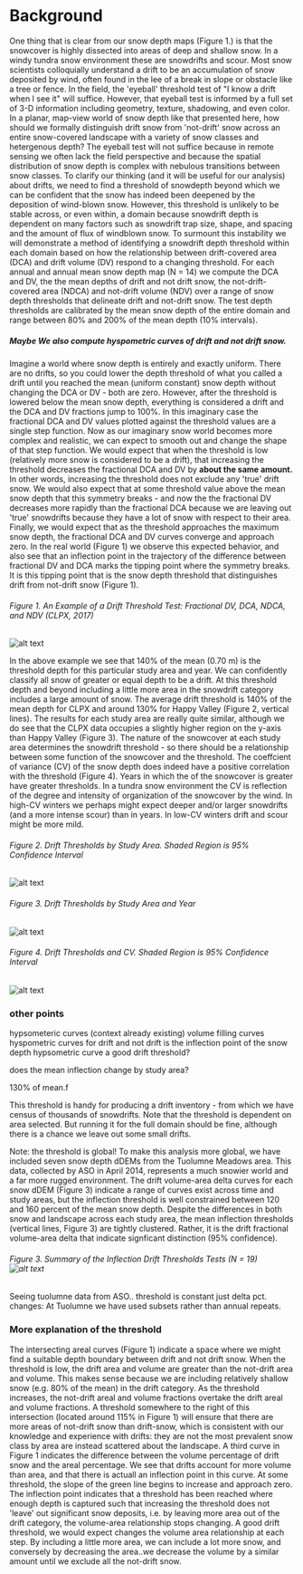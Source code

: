 # Background

One thing that is clear from our snow depth maps (Figure 1.) is that the snowcover is highly dissected into areas of deep and shallow snow. In a windy tundra snow environment these are snowdrifts and scour. Most snow scientists colloquially understand a drift to be an accumulation of snow deposited by wind, often found in the lee of a break in slope or obstacle like a tree or fence. In the field, the 'eyeball' threshold test of "I know a drift when I see it" will suffice. However, that eyeball test is informed by a full set of 3-D information including geometry, texture, shadowing, and even color. In a planar, map-view world of snow depth like that presented here, how should we formally distinguish drift snow from 'not-drift' snow across an entire snow-covered landscape with a variety of snow classes and hetergenous depth? The eyeball test will not suffice because in remote sensing we often lack the field perspective and because the spatial distribution of snow depth is complex with nebulous transitions between snow classes. To clarify our thinking (and it will be useful for our analysis) about drifts, we need to find a threshold of snowdepth beyond which we can be confident that the snow has indeed been deepened by the deposition of wind-blown snow. However, this threshold is unlikely to be stable across, or even within, a domain because snowdrift depth is dependent on many factors such as snowdrift trap size, shape, and spacing and the amount of flux of windblown snow. To surmount this instability we will demonstrate a method of identifying a snowdrift depth threshold within each domain based on how the relationship between drift-covered area (DCA) and drift volume (DV) respond to a changing threshold. For each annual and annual mean snow depth map (N = 14) we compute the DCA and DV, the the mean depths of drift and not drift snow, the not-drift-covered area (NDCA) and not-drift volume (NDV) over a range of snow depth thresholds that delineate drift and not-drift snow. The test depth thresholds are calibrated by the mean snow depth of the entire domain and range between 80% and 200% of the mean depth (10% intervals).

##### Maybe We also compute hyspometric curves of drift and not drift snow.

Imagine a world where snow depth is entirely and exactly uniform. There are no drifts, so you could lower the depth threshold of what you called a drift until you reached the mean (uniform constant) snow depth without changing the DCA or DV - both are zero. However, after the threshold is lowered below the mean snow depth, everything is considered a drift and the DCA and DV fractions jump to 100%. In this imaginary case the fractional DCA and DV values plotted against the threshold values are a single step function. Now as our imaginary snow world becomes more complex and realistic, we can expect to smooth out and change the shape of that step function. We would expect that when the threshold is low (relatively more snow is considered to be a drift), that increasing the threshold decreases the fractional DCA and DV by **about the same amount.** In other words, increasing the threshold does not exclude any 'true' drift snow. We would also expect that at some threshold value above the mean snow depth that this symmetry breaks - and now the the fractional DV decreases more rapidly than the fractional DCA because we are leaving out 'true' snowdrifts because they have a lot of snow with respect to their area. Finally, we would expect that as the threshold approaches the maximum snow depth, the fractional DCA and DV curves converge and approach zero. In the real world (Figure 1) we observe this expected behavior, and also see that an inflection point in the trajectory of the difference between fractional DV and DCA marks the tipping point where the symmetry breaks. It is this tipping point that is the snow depth threshold that distinguishes drift from not-drift snow (Figure 1).

###### Figure 1. An Example of a Drift Threshold Test: Fractional DV, DCA, NDCA, and NDV (CLPX, 2017)
![alt text](../drift_definition/figs/drift_thresholds_area_vol_CLPX_2017.png)

In the above example we see that 140% of the mean (0.70 m) is the threshold depth for this particular study area and year. We can confidently classify all snow of greater or equal depth to be a drift. At this threshold depth and beyond including a little more area in the snowdrift category includes a large amount of snow. The average drift threshold is 140% of the mean depth for CLPX and around 130% for Happy Valley (Figure 2, vertical lines). The results for each study area are really quite similar, although we do see that the CLPX data occupies a slightly higher region on the y-axis than Happy Valley (Figure 3). The nature of the snowcover at each study area determines the snowdrift threshold - so there should be a relationship between some function of the snowcover and the threshold. The coeffcient of variance (CV) of the snow depth does indeed have a positive correlation with the threshold (Figure 4). Years in which the of the snowcover is greater have greater thresholds. In a tundra snow environment the CV is reflection of the degree and intensity of organization of the snowcover by the wind. In high-CV winters we perhaps might expect deeper and/or larger snowdrifts (and a more intense scour) than in years. In low-CV winters drift and scour might be more mild.

###### Figure 2. Drift Thresholds by Study Area. Shaded Region is 95% Confidence Interval
![alt text](../drift_definition/figs/thresholds_by_study_area.png)

###### Figure 3. Drift Thresholds by Study Area and Year
![alt text](../drift_definition/figs/thresholds_by_study_area_and_year.png)

###### Figure 4. Drift Thresholds and CV. Shaded Region is 95% Confidence Interval
![alt text](../drift_definition/figs/thresholds_vs_cv.png)



### other points

hypsometeric curves (context already existing)
volume filling curves
hyspometric curves for drift and not drift
is the inflection point of the snow depth hypsometric curve a good drift threshold?

does the mean inflection change by study area?

130% of mean.f

This threshold is handy for producing a drift inventory - from which we have census of thousands of snowdrifts. Note that the threshold is dependent on area selected. But running it for the full domain should be fine, although there is a chance we leave out some small drifts.

Note: the threshold is global! To make this analysis more global, we have included seven snow depth dDEMs from the Tuolumne Meadows area. This data, collected by ASO in April 2014, represents a much snowier world and a far more rugged environment. The drift volume-area delta curves for each snow dDEM (Figure 3) indicate a range of curves exist across time and study areas, but the inflection threshold is well constrained between 120 and 160 percent of the mean snow depth. Despite the differences in both snow and landscape across each study area, the mean inflection thresholds (vertical lines, Figure 3) are tightly clustered. Rather, it is the drift fractional volume-area delta that indicate signficant distinction (95% confidence).

###### Figure 3. Summary of the Inflection Drift Thresholds Tests (N = 19) ![alt text](../figures/drift_thresholds_w_tuolumne.png)

Seeing tuolumne data from ASO.. threshold is constant just delta pct. changes:
At Tuolumne we have used subsets rather than annual repeats.


### More explanation of the threshold

The intersecting areal curves (Figure 1) indicate a space where we might find a suitable depth boundary between drift and not drift snow. When the threshold is low, the drift area and volume are greater than the not-drift area and volume. This makes sense because we are including relatively shallow snow (e.g. 80% of the mean) in the drift category. As the threshold increases, the not-drift areal and volume fractions overtake the drift areal and volume fractions. A threshold somewhere to the right of this intersection (located around 115% in Figure 1) will ensure that there are more areas of not-drift snow than drift-snow, which is consistent with our knowledge and experience with drifts: they are not the most prevalent snow class by area are instead scattered about the landscape. A third curve in Figure 1 indicates the difference between the volume percentage of drift snow and the areal percentage. We see that drifts account for more volume than area, and that there is actuall an inflection point in this curve. At some threshold, the slope of the green line begins to increase and approach zero. The inflection point indicates that a threshold has been reached where enough depth is captured such that increasing the threshold does not 'leave' out significant snow deposits, i.e. by leaving more area out of the drift category, the volume-area relationship stops changing. A good drift threshold, we would expect changes the volume area relationship at each step. By including a little more area, we can include a lot more snow, and conversely by decreasing the area..we decrease the volume by a similar amount until we exclude all the not-drift snow.
